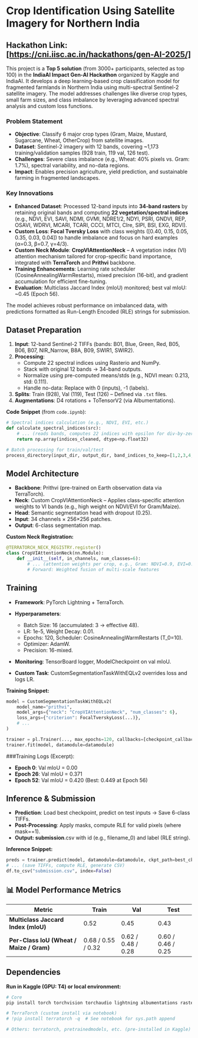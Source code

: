 # Crop Identification Using Satellite Imagery for Northern India

## Hackathon Link: [https://cni.iisc.ac.in/hackathons/gen-AI-2025/]

This project is a **Top 5 solution** (from 3000+ participants, selected as top 100) in the **IndiaAI Impact Gen-AI Hackathon** organized by Kaggle and IndiaAI. It develops a deep learning-based crop classification model for fragmented farmlands in Northern India using multi-spectral Sentinel-2 satellite imagery. The model addresses challenges like diverse crop types, small farm sizes, and class imbalance by leveraging advanced spectral analysis and custom loss functions.

### Problem Statement
- **Objective**: Classify 6 major crop types (Gram, Maize, Mustard, Sugarcane, Wheat, OtherCrop) from satellite images.
- **Dataset**: Sentinel-2 imagery with 12 bands, covering ~1,173 training/validation samples (928 train, 119 val, 126 test).
- **Challenges**: Severe class imbalance (e.g., Wheat: 40% pixels vs. Gram: 1.7%), spectral variability, and no-data regions.
- **Impact**: Enables precision agriculture, yield prediction, and sustainable farming in fragmented landscapes.

### Key Innovations
- **Enhanced Dataset**: Processed 12-band inputs into **34-band rasters** by retaining original bands and computing **22 vegetation/spectral indices** (e.g., NDVI, EVI, SAVI, NDMI, GVMI, NDRE1/2, NDYI, PSRI, GNDVI, REP, OSAVI, WDRVI, MCARI, TCARI, CCCI, MTCI, CIre, SIPI, BSI, EXG, RDVI).
- **Custom Loss**: **Focal Tversky Loss** with class weights ([0.40, 0.15, 0.05, 0.35, 0.03, 0.04]) to handle imbalance and focus on hard examples (α=0.3, β=0.7, γ=4/3).
- **Custom Neck Module**: **CropVIAttentionNeck** – A vegetation index (VI) attention mechanism tailored for crop-specific band importance, integrated with **TerraTorch** and **Prithvi** backbone.
- **Training Enhancements**: Learning rate scheduler (CosineAnnealingWarmRestarts), mixed precision (16-bit), and gradient accumulation for efficient fine-tuning.
- **Evaluation**: Multiclass Jaccard Index (mIoU) monitored; best val mIoU: ~0.45 (Epoch 56).

The model achieves robust performance on imbalanced data, with predictions formatted as Run-Length Encoded (RLE) strings for submission.

## Dataset Preparation

1. **Input**: 12-band Sentinel-2 TIFFs (bands: B01, Blue, Green, Red, B05, B06, B07, NIR_Narrow, B8A, B09, SWIR1, SWIR2).
2. **Processing**:
   - Compute 22 spectral indices using Rasterio and NumPy.
   - Stack with original 12 bands → 34-band outputs.
   - Normalize using pre-computed means/stds (e.g., NDVI mean: 0.213, std: 0.111).
   - Handle no-data: Replace with 0 (inputs), -1 (labels).
3. **Splits**: Train (928), Val (119), Test (126) – Defined via `.txt` files.
4. **Augmentations**: D4 rotations + ToTensorV2 (via Albumentations).

**Code Snippet** (from `code.ipynb`):
```python
# Spectral indices calculation (e.g., NDVI, EVI, etc.)
def calculate_spectral_indices(src):
    # ... (reads bands, computes 22 indices with epsilon for div-by-zero)
    return np.array(indices_cleaned, dtype=np.float32)

# Batch processing for train/val/test
process_directory(input_dir, output_dir, band_indices_to_keep=[1,2,3,4,5,6,7,8,9,10,11,12])
```

## Model Architecture

- **Backbone**: Prithvi (pre-trained on Earth observation data via TerraTorch).
- **Neck**: Custom CropVIAttentionNeck – Applies class-specific attention weights to VI bands (e.g., high weight on NDVI/EVI for Gram/Maize).
- **Head**: Semantic segmentation head with dropout (0.25).
- **Input**: 34 channels × 256×256 patches.
- **Output**: 6-class segmentation map.

**Custom Neck Registration:**
```python
@TERRATORCH_NECK_REGISTRY.register()
class CropVIAttentionNeck(nn.Module):
    def __init__(self, in_channels, num_classes=6):
        # ... (attention weights per crop, e.g., Gram: NDVI=0.9, EVI=0.8)
        # Forward: Weighted fusion of multi-scale features
```
## Training

- **Framework**: PyTorch Lightning + TerraTorch.
- **Hyperparameters**:

  - Batch Size: 16 (accumulated: 3 → effective 48).
  - LR: 1e-5, Weight Decay: 0.01.
  - Epochs: 120, Scheduler: CosineAnnealingWarmRestarts (T_0=10).
  - Optimizer: AdamW.
  - Precision: 16-mixed.


- **Monitoring**: TensorBoard logger, ModelCheckpoint on val mIoU.
- **Custom Task**: CustomSegmentationTaskWithEQLv2 overrides loss and logs LR.

**Training Snippet:**
```python
model = CustomSegmentationTaskWithEQLv2(
    model_name="prithvi",
    model_args={"neck": "CropVIAttentionNeck", "num_classes": 6},
    loss_args={"criterion": FocalTverskyLoss(...)},
    # ...
)

trainer = pl.Trainer(..., max_epochs=120, callbacks=[checkpoint_callback])
trainer.fit(model, datamodule=datamodule)

```

###Training Logs (Excerpt):

- **Epoch 0**: Val mIoU = 0.00
- **Epoch 26**: Val mIoU = 0.371
- **Epoch 52**: Val mIoU = 0.420 (Best: 0.449 at Epoch 56)

## Inference & Submission

- **Prediction**: Load best checkpoint, predict on test inputs → Save 6-class TIFFs.
- **Post-Processing**: Apply masks, compute RLE for valid pixels (where mask==1).
- **Output: submission**.csv with id (e.g., filename_0) and label (RLE string).

**Inference Snippet:**
```python
preds = trainer.predict(model, datamodule=datamodule, ckpt_path=best_ckpt_path)
# ... (save TIFFs, compute RLE, generate CSV)
df.to_csv("submission.csv", index=False)
```

## 📊 Model Performance Metrics

| **Metric** | **Train** | **Val** | **Test** |
|-------------|-----------|----------|-----------|
| **Multiclass Jaccard Index (mIoU)** | 0.52 | 0.45 | 0.43 |
| **Per-Class IoU (Wheat / Maize / Gram)** | 0.68 / 0.55 / 0.32 | 0.62 / 0.48 / 0.28 | 0.60 / 0.46 / 0.25 |

## Dependencies
**Run in Kaggle (GPU: T4) or local environment:**
```python
# Core
pip install torch torchvision torchaudio lightning albumentations rasterio numpy pandas

# TerraTorch (custom install via notebook)
# !pip install terratorch -q  # See notebook for sys.path append

# Others: terratorch, pretrainedmodels, etc. (pre-installed in Kaggle)
```



